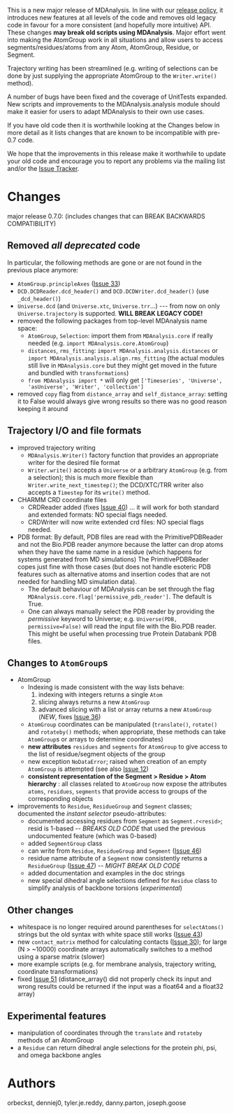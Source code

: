 This is a new major release of MDAnalysis. In line with our [release policy](PreparingReleases), it introduces new features at all levels of the code and removes old legacy code in favour for a more consistent (and hopefully more intuitive) API. These changes **may break old scripts using MDAnalysis**. Major effort went into making the AtomGroup work in all situations and allow users to access segments/residues/atoms from any Atom, AtomGroup, Residue, or Segment.

Trajectory writing has been streamlined (e.g. writing of selections can be done by just supplying the appropriate AtomGroup to the `Writer.write()` method).

A number of bugs have been fixed and the coverage of UnitTests expanded. New scripts and improvements to the MDAnalysis.analysis module should make it easier for users to adapt MDAnalysis to their own use cases.

If you have old code then it is worthwhile looking at the Changes below in more detail as it lists changes that are known to be incompatible with pre-0.7 code.

We hope that the improvements in this release make it worthwhile to update your old code and encourage you to report any problems via the mailing list and/or the [Issue Tracker](http://code.google.com/p/mdanalysis/issues/list).


# Changes #

major release 0.7.0: (includes changes that can BREAK BACKWARDS COMPATIBILITY)

## Removed _all deprecated_ code ##
In particular, the following methods are gone or are not found in the previous place anymore:
  * `AtomGroup.principleAxes` ([Issue 33](http://issues.mdanalysis.org/33))
  * `DCD.DCDReader.dcd_header()` and `DCD.DCDWriter.dcd_header()` (use `_dcd_header()`)
  * `Universe.dcd` (and `Universe.xtc`, `Universe.trr`...) --- from now on only `Universe.trajectory` is supported. **WILL BREAK LEGACY CODE!**
  * removed the following packages from top-level MDAnalysis  name space:
    * `AtomGroup`, `Selection`: import them from `MDAnalysis.core` if really needed (e.g. `import MDAnalysis.core.AtomGroup`)
    * `distances`, `rms_fitting`: `import MDAnalysis.analysis.distances` or `import MDAnalysis.analysis.align.rms_fitting` (the actual modules still live in `MDAnalysis.core` but they might get moved in the future and bundled with `transformations`)
    * `from MDAnalysis import *` will only get `['Timeseries', 'Universe', 'asUniverse', 'Writer', 'collection']`
  * removed `copy` flag from `distance_array` and `self_distance_array`:  setting it to False would always give wrong results so there was no good reason keeping it around

## Trajectory I/O and file formats ##
  * improved trajectory writing
    * `MDAnalysis.Writer()` factory function that provides an appropriate writer for the desired file format
    * `Writer.write()` accepts a `Universe` or a arbitrary `AtomGroup` (e.g. from a selection); this is much more flexible than `Writer.write_next_timestep()`; the DCD/XTC/TRR writer also accepts a `Timestep` for its `write()` method.
  * CHARMM CRD coordinate files
    * CRDReader added (fixes [Issue 40](http://issues.mdanalysis.org/40)) ... it will work for both standard and extended formats: NO special flags needed.
    * CRDWriter will now write extended crd files: NO special flags needed.
  * PDB format:    By default, PDB files are read with the PrimitivePDBReader and not	  the Bio.PDB reader anymore because the latter can drop atoms when	  they have the same name in a residue (which happens for systems	  generated from MD simulations) The PrimitivePDBReader copes just fine 	  with those cases (but does not handle esoteric PDB features such as	  alternative atoms and insertion codes that are not needed for	  handling MD simulation data).
    * The default behaviour of MDAnalysis  can be set through the flag `MDAnalysis.core.flag['permissive_pdb_reader']`.  The default is True.
    * One can always manually select the PDB reader by providing the _permissive_ keyword to Universe; e.g. `Universe(PDB, permissive=False)` will read the input file with the Bio.PDB reader. This might be  useful when processing true Protein Databank PDB files.

## Changes to `AtomGroup`s ##
  * AtomGroup
    * Indexing is made consistent with the way lists behave:
      1. indexing with integers returns a single `Atom`
      1. slicing always returns a new `AtomGroup`
      1. advanced slicing with a list or array returns a new `AtomGroup` (_NEW_, fixes [Issue 36](http://issues.mdanalysis.org/36))
    * `AtomGroup` coordinates can be manipulated (`translate()`, `rotate()` and `rotateby()` methods; when appropriate, these methods can take `AtomGroup`s or arrays to determine coordinates)
    * **new attributes** `residues` and `segments` for `AtomGroup` to give access to the list of residue/segment objects of the group
    * new exception `NoDataError`; raised when creation of an empty `AtomGroup` is attempted (see also [Issue 12](http://issues.mdanalysis.org/12))
    * **consistent representation of the Segment > Residue > Atom hierarchy** : all classes related to `AtomGroup` now expose the attributes `atoms`, `residues`, `segments` that provide access to groups of the corresponding objects
  * improvements to `Residue`, `ResidueGroup` and `Segment` classes; documented the _instant selector_ pseudo-attributes:
    * documented accessing residues from `Segment` as `Segment.r<resid>`; resid is 1-based -- _BREAKS OLD CODE_ that used the previous undocumented feature (which was 0-based)
    * added `SegmentGroup` class
    * can write from `Residue`, `ResidueGroup` and `Segment` ([Issue 46](http://issues.mdanalysis.org/46))
    * residue name attribute of a `Segment` now consistently returns a `ResidueGroup` ([Issue 47](http://issues.mdanalysis.org/47)) -- _MIGHT BREAK OLD CODE_
    * added documentation and examples in the doc strings
    * new special dihedral angle selections defined for `Residue` class to simplify analysis of backbone torsions (_experimental_)


## Other changes ##
  * whitespace is no longer required around parentheses for `selectAtoms()` strings but the old syntax with white space still works ([Issue 43](http://issues.mdanalysis.org/43))
  * new `contact_matrix` method for calculating contacts ([Issue 30](http://issues.mdanalysis.org/30)); for large (N > ~10000) coordinate arrays automatically switches to a method using a sparse matrix (slower)
  * more example scripts (e.g. for membrane analysis, trajectory writing, coordinate transformations)
  * fixed [Issue 51](http://issues.mdanalysis.org/51) (distance\_array() did not properly check its input and wrong results could be returned if the input was a float64 and a float32 array)

## Experimental features ##

  * manipulation of coordinates through the `translate` and `rotateby` methods of an AtomGroup
  * a `Residue` can return dihedral angle selections for the protein phi, psi, and omega backbone angles


# Authors #
orbeckst, denniej0, tyler.je.reddy, danny.parton, joseph.goose
